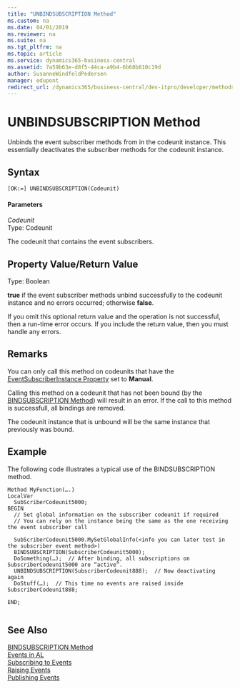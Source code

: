 ```yaml
---
title: "UNBINDSUBSCRIPTION Method"
ms.custom: na
ms.date: 04/01/2019
ms.reviewer: na
ms.suite: na
ms.tgt_pltfrm: na
ms.topic: article
ms.service: dynamics365-business-central
ms.assetid: 7a59b63e-d8f5-44ca-a9b4-6b68b810c19d
author: SusanneWindfeldPedersen
manager: edupont
redirect_url: /dynamics365/business-central/dev-itpro/developer/methods-auto/library
---
```


 

# UNBINDSUBSCRIPTION Method
Unbinds the event subscriber methods from in the codeunit instance. This essentially deactivates the subscriber methods for the codeunit instance.  
  
## Syntax  
  
```  
[OK:=] UNBINDSUBSCRIPTION(Codeunit)  
```  
  
#### Parameters  
 *Codeunit*  
 Type: Codeunit  
  
 The codeunit that contains the event subscribers.  
  
## Property Value/Return Value  
 Type: Boolean  
  
 **true** if the event subscriber methods unbind successfully to the codeunit instance and no errors occurred; otherwise **false**.  
  
 If you omit this optional return value and the operation is not successful, then a run-time error occurs. If you include the return value, then you must handle any errors.  
  
## Remarks  
 You can only call this method on codeunits that have the [EventSubscriberInstance Property](../properties/devenv-EventSubscriberInstance-Property.md) set to **Manual**.  
  
 Calling this method on a codeunit that has not been bound \(by the [BINDSUBSCRIPTION Method](devenv-BINDSUBSCRIPTION-Method.md)\) will result in an error. If the call to this method is successfull, all bindings are removed.  
  
 The codeunit instance that is unbound will be the same instance that previously was bound.  
  
## Example  
 The following code illustrates a typical use of the BINDSUBSCRIPTION method.  
  
```  
Method MyFunction(….)  
LocalVar  
  SubScriberCodeunit5000;  
BEGIN  
  // Set global information on the subscriber codeunit if required  
  // You can rely on the instance being the same as the one receiving the event subscriber call  
  
  SubScriberCodeunit5000.MySetGlobalInfo(<info you can later test in the subscriber event method>)  
  BINDSUBSCRIPTION(SubscriberCodeunit5000);  
  DoSomething(…);  // After binding, all subscriptions on SubscriberCodeunit5000 are “active”.  
  UNBINDSUBSCRIPTION(SubscriberCodeunit888);  // Now deactivating again  
  DoStuff(…);  // This time no events are raised inside SubscriberCodeunit888;  
  
END;  
  
```  
  
## See Also  
 [BINDSUBSCRIPTION Method](devenv-BINDSUBSCRIPTION-Method.md)   
 [Events in AL](../devenv-Events-in-AL.md)   
 [Subscribing to Events](../devenv-Subscribing-to-Events.md)   
 [Raising Events](../devenv-Raising-Events.md)     
 [Publishing Events](../devenv-Publishing-Events.md)